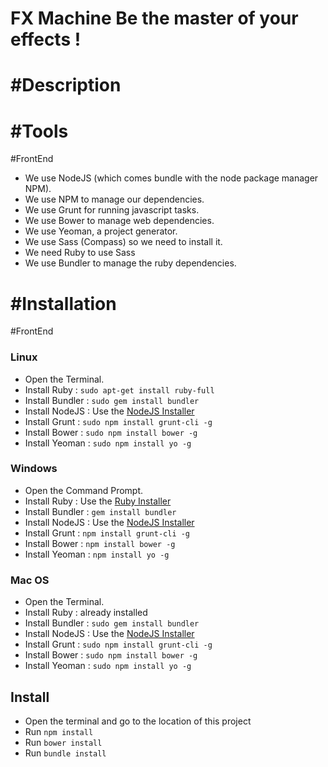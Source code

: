 FX Machine
Be the master of your effects !
=========
#Description
=========

#Tools
=========
#FrontEnd

- We use NodeJS (which comes bundle with the node package manager NPM).
- We use NPM to manage our dependencies.
- We use Grunt for running javascript tasks.
- We use Bower to manage web dependencies.
- We use Yeoman, a project generator.
- We use Sass (Compass) so we need to install it.
- We need Ruby to use Sass
- We use Bundler to manage the ruby dependencies.

#Installation
=========
#FrontEnd
### Linux

- Open the Terminal.
- Install Ruby : `sudo apt-get install ruby-full`
- Install Bundler : `sudo gem install bundler`
- Install NodeJS : Use the [NodeJS Installer](https://nodejs.org/en/download/)
- Install Grunt : `sudo npm install grunt-cli -g`
- Install Bower : `sudo npm install bower -g`
- Install Yeoman : `sudo npm install yo -g`

### Windows

- Open the Command Prompt.
- Install Ruby : Use the [Ruby Installer](http://rubyinstaller.org/)
- Install Bundler : `gem install bundler`
- Install NodeJS : Use the [NodeJS Installer](https://nodejs.org/en/download/)
- Install Grunt : `npm install grunt-cli -g`
- Install Bower : `npm install bower -g`
- Install Yeoman : `npm install yo -g`

### Mac OS

- Open the Terminal.
- Install Ruby : already installed
- Install Bundler : `sudo gem install bundler`
- Install NodeJS : Use the [NodeJS Installer](https://nodejs.org/en/download/)
- Install Grunt : `sudo npm install grunt-cli -g`
- Install Bower : `sudo npm install bower -g`
- Install Yeoman : `sudo npm install yo -g`

## Install

- Open the terminal and go to the location of this project
- Run `npm install`
- Run `bower install`
- Run `bundle install`




